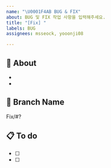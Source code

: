 ```yaml
---
name: "\U0001F4AB BUG & FIX"
about: BUG 및 FIX 작업 사항을 입력해주세요.
title: "[Fix] "
labels: BUG
assignees: msseock, yooonji08

---
```


## 🤔 About
- 
- 

## 💫 Branch Name
Fix/#?

## 📋 To do
- [ ] 
- [ ]
